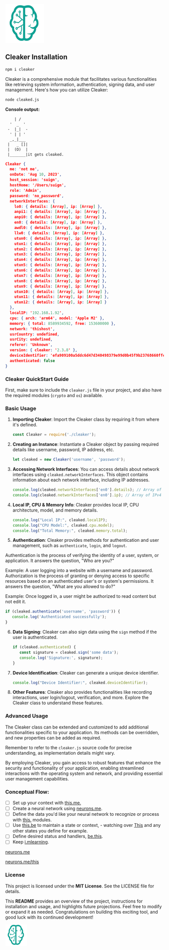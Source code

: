 <img src="./_._.svg" alt="SVG Image" width="123" height="123" style="width123px; height:123px;">

## Cleaker Installation 

```bash
npm i cleaker
```

Cleaker is a comprehensive module that facilitates various functionalities like retrieving system information, authentication, signing data, and user management. Here's how you can utilize Cleaker:

```bash
node cleaked.js
```

**Console output:**

```text
  	| /
  '  _  '
 -  |_|  -
  ' | | '
  _,_|___
 |   _ []|
 |  (O)  |
 |_______|it gets cleaked.
```

```json
Cleaker {
  me: 'not me',
  onDate: 'Aug 10, 2023',
  host_session: 'suign',
  hostHome: '/Users/suign',
  role: 'Admin',
  password: 'no_password',
  networkInterfaces: {
    lo0: { details: [Array], ip: [Array] },
    anpi1: { details: [Array], ip: [Array] },
    anpi0: { details: [Array], ip: [Array] },
    en0: { details: [Array], ip: [Array] },
    awdl0: { details: [Array], ip: [Array] },
    llw0: { details: [Array], ip: [Array] },
    utun0: { details: [Array], ip: [Array] },
    utun1: { details: [Array], ip: [Array] },
    utun2: { details: [Array], ip: [Array] },
    utun3: { details: [Array], ip: [Array] },
    utun4: { details: [Array], ip: [Array] },
    utun5: { details: [Array], ip: [Array] },
    utun6: { details: [Array], ip: [Array] },
    utun7: { details: [Array], ip: [Array] },
    utun8: { details: [Array], ip: [Array] },
    utun9: { details: [Array], ip: [Array] },
    utun10: { details: [Array], ip: [Array] },
    utun11: { details: [Array], ip: [Array] },
    utun12: { details: [Array], ip: [Array] }
  },
  localIP: '192.168.1.92',
  cpu: { arch: 'arm64', model: 'Apple M2' },
  memory: { total: 8589934592, free: 153600000 },
  network: 'thishost',
  usrCountry: undefined,
  usrCity: undefined,
  referer: 'Unknown',
  version: { cleaker: '2.3.8' },
  deviceIdentifier: 'efa909100a5ddc6d47d340498379e99d0b45f9b23768660ffedb86198cc73407',
  authenticated: false
}
```



### Cleaker QuickStart Guide

First, make sure to include the `cleaker.js` file in your project, and also have the required modules (`crypto` and `os`) available.

### Basic Usage

1. **Importing Cleaker**: Import the Cleaker class by requiring it from where it's defined.

   ```js
   const Cleaker = require('./cleaker');
   ```

2. **Creating an Instance**: Instantiate a Cleaker object by passing required details like username, password, IP address, etc.

   ```js
   let cleaked = new Cleaker('username', 'password');
   ```

3. **Accessing Network Interfaces**: You can access details about network interfaces using `cleaked.networkInterfaces`. This object contains information about each network interface, including IP addresses.

   ```js
   console.log(cleaked.networkInterfaces['en0'].details); // Array of network interface details
   console.log(cleaked.networkInterfaces['en0'].ip); // Array of IPv4 addresses
   ```

4. **Local IP, CPU & Memory Info**: Cleaker provides local IP, CPU architecture, model, and memory details.

   ```js
   console.log("Local IP:", cleaked.localIP);
   console.log("CPU Model:", cleaked.cpu.model);
   console.log("Total Memory:", cleaked.memory.total);
   ```

5. **Authentication**: Cleaker provides methods for authentication and user management, such as `authenticate`, `login`, and `logout`.

Authentication is the process of verifying the identity of a user, system, or application. It answers the question, "Who are you?"

Example: A user logging into a website with a username and password.
Authorization is the process of granting or denying access to specific resources based on an authenticated user's or system's permissions. It answers the question, "What are you allowed to do?"

Example: Once logged in, a user might be authorized to read content but not edit it.


   ```js
   if (cleaked.authenticate('username', 'password')) {
      console.log('Authenticated successfully');
   }
   ```

6. **Data Signing**: Cleaker can also sign data using the `sign` method if the user is authenticated.

   ```js
   if (cleaked.authenticated) {
      const signature = cleaked.sign('some data');
      console.log('Signature:', signature);
   }
   ```

7. **Device Identification**: Cleaker can generate a unique device identifier.

   ```js
   console.log("Device Identifier:", cleaked.deviceIdentifier);
   ```

8. **Other Features**: Cleaker also provides functionalities like recording interactions, user login/logout, verification, and more. Explore the Cleaker class to understand these features.

### Advanced Usage

The Cleaker class can be extended and customized to add additional functionalities specific to your application. Its methods can be overridden, and new properties can be added as required.

Remember to refer to the `cleaker.js` source code for precise understanding, as implementation details might vary.

By employing Cleaker, you gain access to robust features that enhance the security and functionality of your application, enabling streamlined interactions with the operating system and network, and providing essential user management capabilities.

### Conceptual Flow:

- [ ] Set up your context with [this.me.](https://www.npmjs.com/package/this.me)
- [ ] Create a neural network using [neurons.me](https://www.neurons.me).
- [ ] Define the data you'd like your neural network to recognize or process with [this.](https://www.neurons.me/this) modules.
- [ ] Use [this.be](https://www.npmjs.com/package/this.be) to maintain a state or context, - watching over  [This](https://www.neurons.me/this) and any other states you define for example.
- [ ] Define desired status and handlers, [be.this](https://www.npmjs.com/package/be.this).
- [ ] Keep [i.mlearning](https://www.npmjs.com/package/i.mlearning).

[neurons.me](https://www.neurons.me)

[neurons.me/this](https://www.neurons.me/this)

### License

This project is licensed under the **MIT License**. See the LICENSE file for details.

This **README** provides an overview of the project, instructions for installation and usage, and highlights future projections. Feel free to modify or expand it as needed. Congratulations on building this exciting tool, and good luck with its continued development!

<img src="./_._.svg" alt="SVG Image" width="69" height="69" style="width69px; height:69px;">
